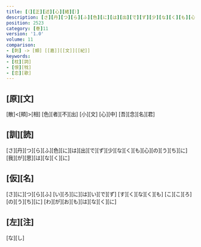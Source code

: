 ```yaml
---
title: [（][正][述][心][緒][）]
description: [さ][丹][つ][ら][ふ][色][に][は][出][で][ず][少][な][く][も][心][の][う][ち][に][我][が][思][は][な][く][に]
position: 2523
category: [巻]11
version: '1.0'
volume: 11
comparison:
- [刺] -> [頬] [[嘉]][[文]][[紀]]
keywords:
- [枕][詞]
- [恨][牫]
- [恋][歌]
---
```


## [原][文]

[散]<[頬]>[相] [色][者][不][出] [小][文] [心][中] [吾][念][名][君]

## [訓][読]

[さ][丹][つ][ら][ふ][色][に][は][出][で][ず][少][な][く][も][心][の][う][ち][に][我][が][思][は][な][く][に]

## [仮][名]

[さ][に][つ][ら][ふ] [い][ろ][に][は][い][で][ず] [す][く][な][く][も] [こ][こ][ろ][の][う][ち][に] [わ][が][お][も][は][な][く][に]

## [左][注]

[な][し]
